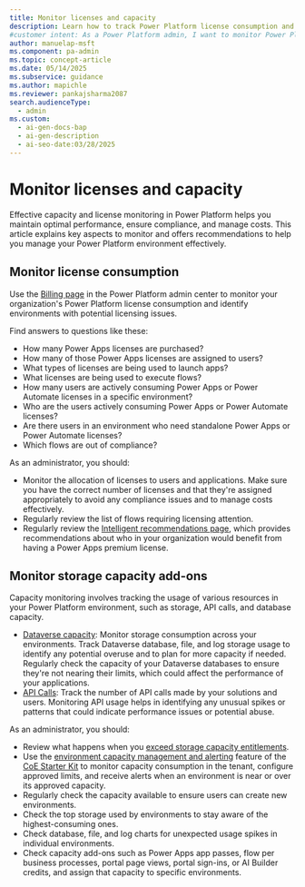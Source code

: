 ```yaml
---
title: Monitor licenses and capacity
description: Learn how to track Power Platform license consumption and storage capacity to maintain compliance and manage costs effectively.
#customer intent: As a Power Platform admin, I want to monitor Power Platform license consumption so that I can ensure compliance and manage costs effectively.
author: manuelap-msft
ms.component: pa-admin
ms.topic: concept-article
ms.date: 05/14/2025
ms.subservice: guidance
ms.author: mapichle
ms.reviewer: pankajsharma2087
search.audienceType:
  - admin
ms.custom:
  - ai-gen-docs-bap
  - ai-gen-description
  - ai-seo-date:03/28/2025
---
```


# Monitor licenses and capacity

Effective capacity and license monitoring in Power Platform helps you maintain optimal performance, ensure compliance, and manage costs. This article explains key aspects to monitor and offers recommendations to help you manage your Power Platform environment effectively.

## Monitor license consumption

Use the [Billing page](/power-platform/admin/view-license-consumption-issues) in the Power Platform admin center to monitor your organization's Power Platform license consumption and identify environments with potential licensing issues.

Find answers to questions like these:

- How many Power Apps licenses are purchased?
- How many of those Power Apps licenses are assigned to users?
- What types of licenses are being used to launch apps?
- What licenses are being used to execute flows?
- How many users are actively consuming Power Apps or Power Automate licenses in a specific environment?
- Who are the users actively consuming Power Apps or Power Automate licenses?
- Are there users in an environment who need standalone Power Apps or Power Automate licenses?
- Which flows are out of compliance?

As an administrator, you should:

- Monitor the allocation of licenses to users and applications. Make sure you have the correct number of licenses and that they're assigned appropriately to avoid any compliance issues and to manage costs effectively.
- Regularly review the list of flows requiring licensing attention.
- Regularly review the [Intelligent recommendations page](/power-platform/admin/get-recommendations-licensing), which provides recommendations about who in your organization would benefit from having a Power Apps premium license.

## Monitor storage capacity add-ons

Capacity monitoring involves tracking the usage of various resources in your Power Platform environment, such as storage, API calls, and database capacity.

- [Dataverse capacity](/power-platform/admin/capacity-storage): Monitor storage consumption across your environments. Track Dataverse database, file, and log storage usage to identify any potential overuse and to plan for more capacity if needed. Regularly check the capacity of your Dataverse databases to ensure they're not nearing their limits, which could affect the performance of your applications.
- [API Calls](/power-platform/admin/analytics-common-data-service#api-call-statistics): Track the number of API calls made by your solutions and users. Monitoring API usage helps in identifying any unusual spikes or patterns that could indicate performance issues or potential abuse.

As an administrator, you should:

- Review what happens when you [exceed storage capacity entitlements](/power-platform/admin/capacity-storage#changes-for-exceeding-storage-capacity-entitlements).
- Use the [environment capacity management and alerting](/power-platform/guidance/coe/capacity-alerting) feature of the [CoE Starter Kit](/power-platform/guidance/coe/starter-kit) to monitor capacity consumption in the tenant, configure approved limits, and receive alerts when an environment is near or over its approved capacity.
- Regularly check the capacity available to ensure users can create new environments.
- Check the top storage used by environments to stay aware of the highest-consuming ones.
- Check database, file, and log charts for unexpected usage spikes in individual environments.
- Check capacity add-ons such as Power Apps app passes, flow per business processes, portal page views, portal sign-ins, or AI Builder credits, and assign that capacity to specific environments.
